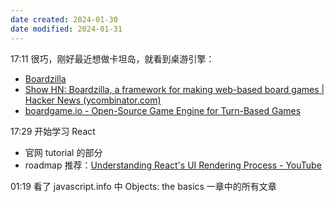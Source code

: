 ```yaml
---
date created: 2024-01-30
date modified: 2024-01-31
---
```

17:11
很巧，刚好最近想做卡坦岛，就看到桌游引擎：
+ [Boardzilla](https://www.boardzilla.io/)
+ [Show HN: Boardzilla, a framework for making web-based board games | Hacker News (ycombinator.com)](https://news.ycombinator.com/item?id=39180953)
+ [boardgame.io - Open-Source Game Engine for Turn-Based Games](https://boardgame.io/)

17:29
开始学习 React
+ 官网 tutorial 的部分
+ roadmap 推荐：[Understanding React's UI Rendering Process - YouTube](https://www.youtube.com/watch?v=i793Qm6kv3U)

01:19
看了 javascript.info 中 Objects: the basics 一章中的所有文章
